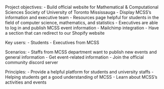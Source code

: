 Project objectives:
    - Build official website for Mathematical & Computational Sciences Society of University of Toronto Mississauga
    - Display MCSS’s  information and executive team
    - Resources page helpful for students in the field of computer science, mathematics, and statistics
    - Executives are able to log in and publish MCSS event information
    - Mailchimp integration
    - Have a section that can redirect to our Shopify website

Key users:
    - Students
    - Executives from MCSS

Scenarios:
    - Staffs from MCSS department want to publish new events and general information
    - Get event-related information
    - Join the official community discord server

Principles:
    - Provide a helpful platform for students and university staffs
    - Helping students get a good understanding of MCSS
    - Learn about MCSS’s activities and events
